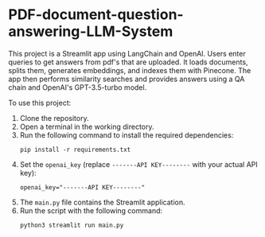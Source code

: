 # PDF-document-question-answering-LLM-System
This project is a Streamlit app  using LangChain and OpenAI. Users enter queries to get answers from pdf's that are uploaded. It loads documents, splits them, generates embeddings, and indexes them with Pinecone. The app then performs similarity searches and provides answers using a QA chain and OpenAI's GPT-3.5-turbo model.

To use this project:

1. Clone the repository.
2. Open a terminal in the working directory.
3. Run the following command to install the required dependencies:
    ```
    pip install -r requirements.txt
    ```
4. Set the `openai_key` (replace `-------API KEY--------` with your actual API key):
    ```
   openai_key="-------API KEY--------"
    ```
5. The `main.py` file contains the Streamlit application.
6. Run the script with the following command:
    ```
    python3 streamlit run main.py
    ```
